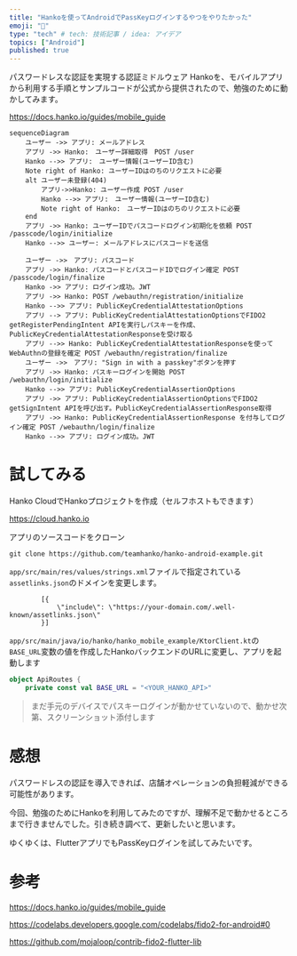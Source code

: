 ```yaml
---
title: "Hankoを使ってAndroidでPassKeyログインするやつをやりたかった"
emoji: "🎃"
type: "tech" # tech: 技術記事 / idea: アイデア
topics: ["Android"]
published: true
---
```


パスワードレスな認証を実現する認証ミドルウェア Hankoを、モバイルアプリから利用する手順とサンプルコードが公式から提供されたので、勉強のために動かしてみます。

https://docs.hanko.io/guides/mobile_guide


```mermaid
sequenceDiagram
    ユーザー ->> アプリ: メールアドレス
    アプリ ->> Hanko:　ユーザー詳細取得　POST /user
    Hanko -->> アプリ:　ユーザー情報(ユーザーID含む)
    Note right of Hanko: ユーザーIDはのちのリクエストに必要
    alt ユーザー未登録(404)
        アプリ->>Hanko: ユーザー作成 POST /user
        Hanko -->> アプリ:　ユーザー情報(ユーザーID含む)
        Note right of Hanko:　ユーザーIDはのちのリクエストに必要
    end
    アプリ ->> Hanko: ユーザーIDでパスコードログイン初期化を依頼 POST /passcode/login/initialize
    Hanko -->> ユーザー: メールアドレスにパスコードを送信

    ユーザー ->>　アプリ: パスコード
    アプリ ->> Hanko: パスコードとパスコードIDでログイン確定 POST /passcode/login/finalize
    Hanko ->> アプリ: ログイン成功。JWT
    アプリ ->> Hanko: POST /webauthn/registration/initialize
    Hanko -->> アプリ: PublicKeyCredentialAttestationOptions
    アプリ --> アプリ: PublicKeyCredentialAttestationOptionsでFIDO2 getRegisterPendingIntent APIを実行しパスキーを作成、PublicKeyCredentialAttestationResponseを受け取る
    アプリ -->> Hanko: PublicKeyCredentialAttestationResponseを使ってWebAuthnの登録を確定 POST /webauthn/registration/finalize
    ユーザー ->>　アプリ: "Sign in with a passkey"ボタンを押す
    アプリ ->> Hanko: パスキーログインを開始 POST /webauthn/login/initialize
    Hanko -->> アプリ: PublicKeyCredentialAssertionOptions
    アプリ ->> アプリ: PublicKeyCredentialAssertionOptionsでFIDO2 getSignIntent APIを呼び出す。PublicKeyCredentialAssertionResponse取得
    アプリ ->> Hanko: PublicKeyCredentialAssertionResponse を付与してログイン確定 POST /webauthn/login/finalize
    Hanko -->> アプリ: ログイン成功。JWT

```


# 試してみる

Hanko CloudでHankoプロジェクトを作成（セルフホストもできます）

https://cloud.hanko.io


アプリのソースコードをクローン

```
git clone https://github.com/teamhanko/hanko-android-example.git
```

`app/src/main/res/values/strings.xml`ファイルで指定されている`assetlinks.json`のドメインを変更します。

```
        [{
            \"include\": \"https://your-domain.com/.well-known/assetlinks.json\"
        }]
```


`app/src/main/java/io/hanko/hanko_mobile_example/KtorClient.kt`の`BASE_URL`変数の値を作成したHankoバックエンドのURLに変更し、アプリを起動します

```kotlin
object ApiRoutes {
    private const val BASE_URL = "<YOUR_HANKO_API>"
```

> まだ手元のデバイスでパスキーログインが動かせていないので、動かせ次第、スクリーンショット添付します



# 感想


パスワードレスの認証を導入できれば、店舗オペレーションの負担軽減ができる可能性があります。

今回、勉強のためにHankoを利用してみたのですが、理解不足で動かせるところまで行きませんでした。引き続き調べて、更新したいと思います。


ゆくゆくは、FlutterアプリでもPassKeyログインを試してみたいです。

# 参考

https://docs.hanko.io/guides/mobile_guide

https://codelabs.developers.google.com/codelabs/fido2-for-android#0

https://github.com/mojaloop/contrib-fido2-flutter-lib